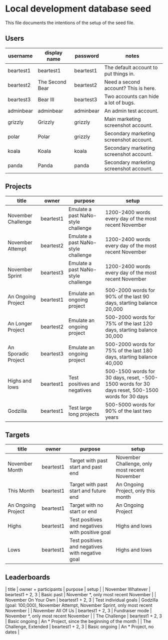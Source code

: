 # Local development database seed

This file documents the intentions of the setup of the seed file.

## Users

| username | display name | password | notes |
| --- | --- | --- | --- |
| beartest1 | beartest1 | beartest1 | The default account to put things in. |
| beartest2 | The Second Bear | beartest2 | Need a second account? This is here. |
| beartest3 | Bear III | beartest3 | Two accounts can hide a lot of bugs. |
| adminbear | adminbear | adminbear | An admin test account. |
| grizzly | Grizzly | grizzly | Main marketing screenshot account. |
| polar | Polar | grizzly | Secondary marketing screenshot account. |
| koala | Koala | koala | Secondary marketing screenshot account. |
| panda | Panda | panda | Secondary marketing screenshot account. |

## Projects

| title | owner | purpose | setup |
| --- | --- | --- | --- |
| November Challenge | beartest1 | Emulate a past NaNo-style challenge | 1200-2400 words every day of the most recent November |
| November Attempt | beartest2 | Emulate a past NaNo-style challenge | 1200-2400 words every day of the most recent November |
| November Sprint | beartest3 | Emulate a past NaNo-style challenge | 1200-2400 words every day of the most recent November |
| An Ongoing Project | beartest1 | Emulate an ongoing project | 500-2000 words for 90% of the last 90 days, starting balance 20,000 |
| An Longer Project | beartest2 | Emulate an ongoing project | 500-2000 words for 75% of the last 120 days, starting balance 30,000 |
| An Sporadic Project | beartest3 | Emulate an ongoing project | 500-2000 words for 75% of the last 180 days, starting balance 40,000 |
| Highs and lows | beartest1 | Test positives and negatives | 500-1500 words for 30 days, reset, -500-1500 words for 30 days reset, 500-1500 words for 30 days |
| Godzilla | beartest1 | Test large long projects | 500-5000 words for 90% of the last two years |

## Targets

| title | owner | purpose | setup |
| --- | --- | --- | --- |
| November Month | beartest1 | Target with past start and past end | November Challenge, only most recent November |
| This Month | beartest1 | Target with past start and future end | An Ongoing Project, only this month |
| An Ongoing Project | beartest1 | Target with no start or end | An Ongoing Project |
| Highs | beartest1 | Test positives and negatives with positive goal | Highs and lows |
| Lows | beartest1 | Test positives and negatives with negative goal | Highs and lows |

## Leaderboards

| title | owner + participants | purpose | setup |
| November Whatever | beartest1 + 2, 3 | Basic past | November *, only most recent November |
| November On Your Own | beartest1 + 2, 3 | Test individual goals | Godzilla (goal: 100,000), November Attempt, November Sprint, only most recent November |
| November All Of Us | beartest1 + 2, 3 | Fundraiser mode | November *, only most recent November |
| The Challenge | beartest1 + 2, 3 | Basic ongoing | An * Project, since the beginning of the month |
| The Challenge, Extended | beartest1 + 2, 3 | Basic ongoing | An * Project, no dates |
